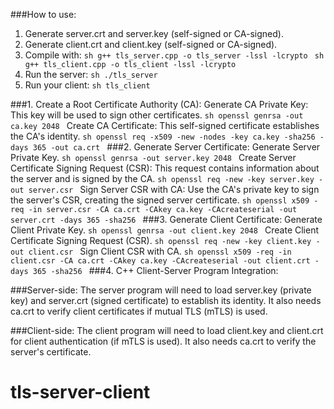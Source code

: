 ###How to use:

1. Generate server.crt and server.key (self-signed or CA-signed).
2. Generate client.crt and client.key (self-signed or CA-signed).
3. Compile with:
        ```sh
        g++ tls_server.cpp -o tls_server -lssl -lcrypto
        ```
        ```sh
        g++ tls_client.cpp -o tls_client -lssl -lcrypto
        ```
4. Run the server:
        ```sh
        ./tls_server
        ```
5. Run your client:
        ```sh
        tls_client
        ``` 

###1. Create a Root Certificate Authority (CA):
Generate CA Private Key: This key will be used to sign other certificates.
	```sh
    openssl genrsa -out ca.key 2048
	```
Create CA Certificate: This self-signed certificate establishes the CA's identity.
	```sh
    openssl req -x509 -new -nodes -key ca.key -sha256 -days 365 -out ca.crt
	```
###2. Generate Server Certificate:
Generate Server Private Key.
	```sh
    openssl genrsa -out server.key 2048
	```
Create Server Certificate Signing Request (CSR): This request contains information about the server and is signed by the CA.
	```sh
    openssl req -new -key server.key -out server.csr
	```
Sign Server CSR with CA: Use the CA's private key to sign the server's CSR, creating the signed server certificate.
	```sh
    openssl x509 -req -in server.csr -CA ca.crt -CAkey ca.key -CAcreateserial -out server.crt -days 365 -sha256
	```
###3. Generate Client Certificate:
Generate Client Private Key.
	```sh
    openssl genrsa -out client.key 2048
	```
Create Client Certificate Signing Request (CSR).
	```sh
    openssl req -new -key client.key -out client.csr
	```
Sign Client CSR with CA.
	```sh
    openssl x509 -req -in client.csr -CA ca.crt -CAkey ca.key -CAcreateserial -out client.crt -days 365 -sha256
	```
###4. C++ Client-Server Program Integration:

###Server-side:
The server program will need to load server.key (private key) and server.crt (signed certificate) to establish its identity. It also needs ca.crt to verify client certificates if mutual TLS (mTLS) is used.

###Client-side:
The client program will need to load client.key and client.crt for client authentication (if mTLS is used). It also needs ca.crt to verify the server's certificate.

# tls-server-client
